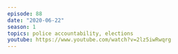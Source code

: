 ```yaml
---
episode: 88
date: "2020-06-22"
season: 1
topics: police accountability, elections
youtube: https://www.youtube.com/watch?v=2lz5iwRwqrg
---
```

